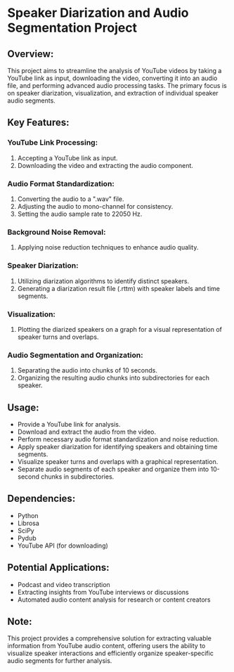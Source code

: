 # Speaker Diarization and Audio Segmentation Project

## Overview:

This project aims to streamline the analysis of YouTube videos by taking a YouTube link as input, downloading the video, converting it into an audio file, and performing advanced audio processing tasks. The primary focus is on speaker diarization, visualization, and extraction of individual speaker audio segments.

## Key Features:

### YouTube Link Processing:

1. Accepting a YouTube link as input.
2. Downloading the video and extracting the audio component.

### Audio Format Standardization:

1. Converting the audio to a ".wav" file.
2. Adjusting the audio to mono-channel for consistency.
3. Setting the audio sample rate to 22050 Hz.

### Background Noise Removal:

1. Applying noise reduction techniques to enhance audio quality.

### Speaker Diarization:

1. Utilizing diarization algorithms to identify distinct speakers.
2. Generating a diarization result file (.rttm) with speaker labels and time segments.

### Visualization:

1. Plotting the diarized speakers on a graph for a visual representation of speaker turns and overlaps.

### Audio Segmentation and Organization:

1. Separating the audio into chunks of 10 seconds.
2. Organizing the resulting audio chunks into subdirectories for each speaker.

## Usage:

- Provide a YouTube link for analysis.
- Download and extract the audio from the video.
- Perform necessary audio format standardization and noise reduction.
- Apply speaker diarization for identifying speakers and obtaining time segments.
- Visualize speaker turns and overlaps with a graphical representation.
- Separate audio segments of each speaker and organize them into 10-second chunks in subdirectories.

## Dependencies:

- Python
- Librosa
- SciPy
- Pydub
- YouTube API (for downloading)

## Potential Applications:

- Podcast and video transcription
- Extracting insights from YouTube interviews or discussions
- Automated audio content analysis for research or content creators

## Note:
This project provides a comprehensive solution for extracting valuable information from YouTube audio content, offering users the ability to visualize speaker interactions and efficiently organize speaker-specific audio segments for further analysis.

